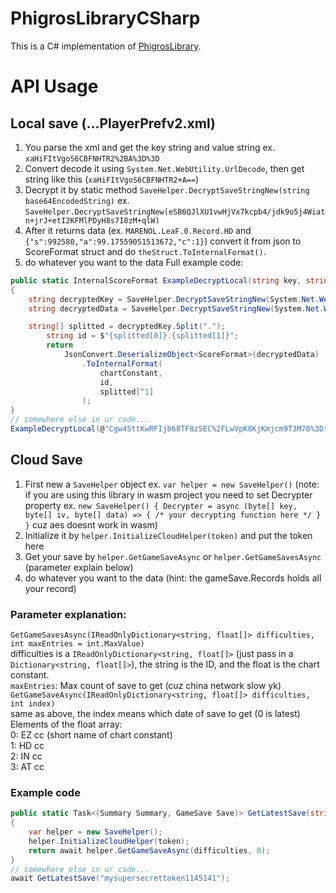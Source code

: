 # PhigrosLibraryCSharp
This is a C# implementation of [PhigrosLibrary](https://github.com/7aGiven/PhigrosLibrary).

# API Usage
## Local save (...PlayerPrefv2.xml)
1. You parse the xml and get the key string and value string ex. `xaHiFItVgoS6CBFNHTR2%2BA%3D%3D`
2. Convert decode it using `System.Net.WebUtility.UrlDecode`, then get string like this (`xaHiFItVgoS6CBFNHTR2+A==`)
3. Decrypt it by static method `SaveHelper.DecryptSaveStringNew(string base64EncodedString)` ex. `SaveHelper.DecryptSaveStringNew(eSB6QJlXU1vwHjVx7kcpb4/jdk9o5j4Wiatn+jrJ+etI2KFMlPDyH8s7I8zM+qlW)`
4. After it returns data (ex. `MARENOL.LeaF.0.Record.HD` and `{"s":992580,"a":99.17559051513672,"c":1}`) convert it from json to ScoreFormat struct and do ``theStruct.ToInternalFormat()``.
5. do whatever you want to the data
Full example code:
```cs
public static InternalScoreFormat ExampleDecryptLocal(string key, string data, float chartConstant) 
{
	string decryptedKey = SaveHelper.DecryptSaveStringNew(System.Net.WebUtility.UrlDecode(key));
	string decryptedData = SaveHelper.DecryptSaveStringNew(System.Net.WebUtility.UrlDecode(data));

	string[] splitted = decryptedKey.Split(".");
		string id = $"{splitted[0]}.{splitted[1]}";
		return
			JsonConvert.DeserializeObject<ScoreFormat>(decryptedData)
				.ToInternalFormat(
					chartConstant,
					id,
					splitted[^1]
				);
}
// somewhere else in ur code...
ExampleDecryptLocal(@"Cgw4SttKwRFIjb68TF8z5EC%2FLwVpK8KjKmjcm9T3M78%3D", @"eSB6QJlXU1vwHjVx7kcpb4%2Fjdk9o5j4Wiatn%2BjrJ%2BetI2KFMlPDyH8s7I8zM%2BqlW", 11.4f);

```
## Cloud Save
1. First new a `SaveHelper` object ex. `var helper = new SaveHelper()` (note: if you are using this library in wasm project you need to set Decrypter property ex. `new SaveHelper() { Decrypter = async (byte[] key, byte[] iv, byte[] data) => { /* your decrypting function here */ } }` cuz aes doesnt work in wasm)
2. Initialize it by `helper.InitializeCloudHelper(token)` and put the token here
3. Get your save by `helper.GetGameSaveAsync` or `helper.GetGameSavesAsync` (parameter explain below)
4. do whatever you want to the data (hint: the gameSave.Records holds all your record)
### Parameter explanation:
`GetGameSavesAsync(IReadOnlyDictionary<string, float[]> difficulties, int maxEntries = int.MaxValue)` <br/>
difficulties is a `IReadOnlyDictionary<string, float[]>` (just pass in a `Dictionary<string, float[]>`), the string is the ID, and the float is the chart constant. <br/>
`maxEntries`: Max count of save to get (cuz china network slow yk) <br/>
`GetGameSaveAsync(IReadOnlyDictionary<string, float[]> difficulties, int index)` <br/>
same as above, the index means which date of save to get (0 is latest) <br/>
Elements of the float array: <br/>
0: EZ cc (short name of chart constant)<br/>
1: HD cc <br/>
2: IN cc <br/>
3: AT cc <br/>
### Example code
```cs
public static Task<(Summary Summary, GameSave Save)> GetLatestSave(string token, Dictionary<string, float[]> difficulties) 
{
	var helper = new SaveHelper();
	helper.InitializeCloudHelper(token);
	return await helper.GetGameSaveAsync(difficulties, 0);
}
// somewhere else in ur code...
await GetLatestSave("mysupersecrettoken1145141");
```